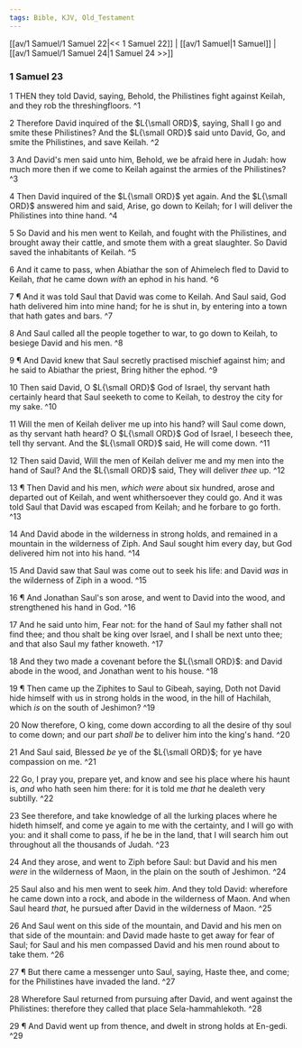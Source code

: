 ```yaml
---
tags: Bible, KJV, Old_Testament
---
```


[[av/1 Samuel/1 Samuel 22|<< 1 Samuel 22]] | [[av/1 Samuel|1 Samuel]] | [[av/1 Samuel/1 Samuel 24|1 Samuel 24 >>]]

### 1 Samuel 23

1 THEN they told David, saying, Behold, the Philistines fight against Keilah, and they rob the threshingfloors. ^1

2 Therefore David inquired of the $L{\small ORD}$, saying, Shall I go and smite these Philistines? And the $L{\small ORD}$ said unto David, Go, and smite the Philistines, and save Keilah. ^2

3 And David's men said unto him, Behold, we be afraid here in Judah: how much more then if we come to Keilah against the armies of the Philistines? ^3

4 Then David inquired of the $L{\small ORD}$ yet again. And the $L{\small ORD}$ answered him and said, Arise, go down to Keilah; for I will deliver the Philistines into thine hand. ^4

5 So David and his men went to Keilah, and fought with the Philistines, and brought away their cattle, and smote them with a great slaughter. So David saved the inhabitants of Keilah. ^5

6 And it came to pass, when Abiathar the son of Ahimelech fled to David to Keilah, _that_ he came down _with_ an ephod in his hand. ^6

7 ¶ And it was told Saul that David was come to Keilah. And Saul said, God hath delivered him into mine hand; for he is shut in, by entering into a town that hath gates and bars. ^7

8 And Saul called all the people together to war, to go down to Keilah, to besiege David and his men. ^8

9 ¶ And David knew that Saul secretly practised mischief against him; and he said to Abiathar the priest, Bring hither the ephod. ^9

10 Then said David, O $L{\small ORD}$ God of Israel, thy servant hath certainly heard that Saul seeketh to come to Keilah, to destroy the city for my sake. ^10

11 Will the men of Keilah deliver me up into his hand? will Saul come down, as thy servant hath heard? O $L{\small ORD}$ God of Israel, I beseech thee, tell thy servant. And the $L{\small ORD}$ said, He will come down. ^11

12 Then said David, Will the men of Keilah deliver me and my men into the hand of Saul? And the $L{\small ORD}$ said, They will deliver _thee_ up. ^12

13 ¶ Then David and his men, _which_ _were_ about six hundred, arose and departed out of Keilah, and went whithersoever they could go. And it was told Saul that David was escaped from Keilah; and he forbare to go forth. ^13

14 And David abode in the wilderness in strong holds, and remained in a mountain in the wilderness of Ziph. And Saul sought him every day, but God delivered him not into his hand. ^14

15 And David saw that Saul was come out to seek his life: and David _was_ in the wilderness of Ziph in a wood. ^15

16 ¶ And Jonathan Saul's son arose, and went to David into the wood, and strengthened his hand in God. ^16

17 And he said unto him, Fear not: for the hand of Saul my father shall not find thee; and thou shalt be king over Israel, and I shall be next unto thee; and that also Saul my father knoweth. ^17

18 And they two made a covenant before the $L{\small ORD}$: and David abode in the wood, and Jonathan went to his house. ^18

19 ¶ Then came up the Ziphites to Saul to Gibeah, saying, Doth not David hide himself with us in strong holds in the wood, in the hill of Hachilah, which _is_ on the south of Jeshimon? ^19

20 Now therefore, O king, come down according to all the desire of thy soul to come down; and our part _shall_ _be_ to deliver him into the king's hand. ^20

21 And Saul said, Blessed _be_ ye of the $L{\small ORD}$; for ye have compassion on me. ^21

22 Go, I pray you, prepare yet, and know and see his place where his haunt is, _and_ who hath seen him there: for it is told me _that_ he dealeth very subtilly. ^22

23 See therefore, and take knowledge of all the lurking places where he hideth himself, and come ye again to me with the certainty, and I will go with you: and it shall come to pass, if he be in the land, that I will search him out throughout all the thousands of Judah. ^23

24 And they arose, and went to Ziph before Saul: but David and his men _were_ in the wilderness of Maon, in the plain on the south of Jeshimon. ^24

25 Saul also and his men went to seek _him_. And they told David: wherefore he came down into a rock, and abode in the wilderness of Maon. And when Saul heard _that_, he pursued after David in the wilderness of Maon. ^25

26 And Saul went on this side of the mountain, and David and his men on that side of the mountain: and David made haste to get away for fear of Saul; for Saul and his men compassed David and his men round about to take them. ^26

27 ¶ But there came a messenger unto Saul, saying, Haste thee, and come; for the Philistines have invaded the land. ^27

28 Wherefore Saul returned from pursuing after David, and went against the Philistines: therefore they called that place Sela-hammahlekoth. ^28

29 ¶ And David went up from thence, and dwelt in strong holds at En-gedi. ^29
